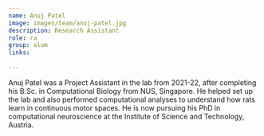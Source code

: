 ```yaml
---
name: Anuj Patel
image: images/team/anuj-patel.jpg
description: Research Assistant
role: ra
group: alum
links:
    
---
```


Anuj Patel was a Project Assistant in the lab from 2021-22, after completing his B.Sc. in Computational Biology from NUS, Singapore. He helped set up the lab and also performed computational analyses to understand how rats learn in continuous motor spaces. He is now pursuing his PhD in computational neuroscience at the Institute of Science and Technology, Austria.